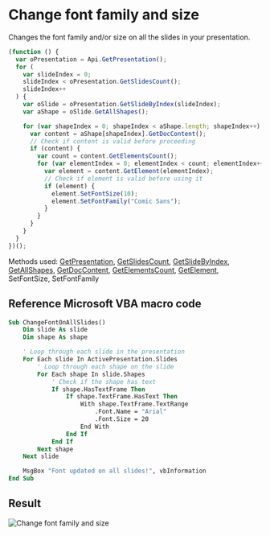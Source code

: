 # Change font family and size

Changes the font family and/or size on all the slides in your presentation.

<!-- This code snippet is shown in the screenshot. -->

<!-- eslint-skip -->

```ts
(function () {
  var oPresentation = Api.GetPresentation();
  for (
    var slideIndex = 0;
    slideIndex < oPresentation.GetSlidesCount();
    slideIndex++
  ) {
    var oSlide = oPresentation.GetSlideByIndex(slideIndex);
    var aShape = oSlide.GetAllShapes();

    for (var shapeIndex = 0; shapeIndex < aShape.length; shapeIndex++) {
      var content = aShape[shapeIndex].GetDocContent();
      // Check if content is valid before proceeding
      if (content) {
        var count = content.GetElementsCount();
        for (var elementIndex = 0; elementIndex < count; elementIndex++) {
          var element = content.GetElement(elementIndex);
          // Check if element is valid before using it
          if (element) {
            element.SetFontSize(10);
            element.SetFontFamily("Comic Sans");
          }
        }
      }
    }
  }
})();
```

Methods used: [GetPresentation](../../../../office-api/usage-api/presentation-api/Api/Methods/GetPresentation.md), [GetSlidesCount](../../../../office-api/usage-api/presentation-api/ApiPresentation/Methods/GetSlidesCount.md), [GetSlideByIndex](../../../../office-api/usage-api/presentation-api/ApiPresentation/Methods/GetSlideByIndex.md), [GetAllShapes](../../../../office-api/usage-api/presentation-api/ApiSlide/Methods/GetAllShapes.md), [GetDocContent](../../../../office-api/usage-api/presentation-api/ApiShape/Methods/GetDocContent.md), [GetElementsCount](../../../../office-api/usage-api/presentation-api/ApiDocumentContent/Methods/GetElementsCount.md), [GetElement](../../../../office-api/usage-api/presentation-api/ApiDocumentContent/Methods/GetElement.md), SetFontSize, SetFontFamily

## Reference Microsoft VBA macro code

<!-- code generated with AI -->

```vb
Sub ChangeFontOnAllSlides()
    Dim slide As slide
    Dim shape As shape

    ' Loop through each slide in the presentation
    For Each slide In ActivePresentation.Slides
        ' Loop through each shape on the slide
        For Each shape In slide.Shapes
            ' Check if the shape has text
            If shape.HasTextFrame Then
                If shape.TextFrame.HasText Then
                    With shape.TextFrame.TextRange
                        .Font.Name = "Arial"
                        .Font.Size = 20
                    End With
                End If
            End If
        Next shape
    Next slide

    MsgBox "Font updated on all slides!", vbInformation
End Sub
```

## Result

<!-- imgpath -->

![Change font family and size](/assets/images/plugins/change-font-family-and-size.png)
